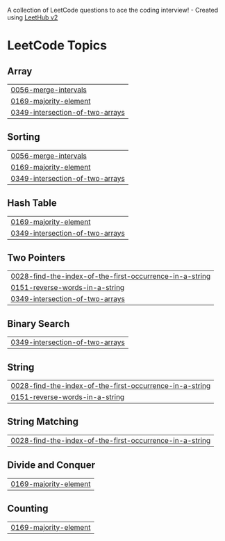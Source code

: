 A collection of LeetCode questions to ace the coding interview! - Created using [LeetHub v2](https://github.com/arunbhardwaj/LeetHub-2.0)
<!---LeetCode Topics Start-->
# LeetCode Topics
## Array
|  |
| ------- |
| [0056-merge-intervals](https://github.com/Abinayashri-Gupta/MyPracticeCodes/tree/master/0056-merge-intervals) |
| [0169-majority-element](https://github.com/Abinayashri-Gupta/MyPracticeCodes/tree/master/0169-majority-element) |
| [0349-intersection-of-two-arrays](https://github.com/Abinayashri-Gupta/MyPracticeCodes/tree/master/0349-intersection-of-two-arrays) |
## Sorting
|  |
| ------- |
| [0056-merge-intervals](https://github.com/Abinayashri-Gupta/MyPracticeCodes/tree/master/0056-merge-intervals) |
| [0169-majority-element](https://github.com/Abinayashri-Gupta/MyPracticeCodes/tree/master/0169-majority-element) |
| [0349-intersection-of-two-arrays](https://github.com/Abinayashri-Gupta/MyPracticeCodes/tree/master/0349-intersection-of-two-arrays) |
## Hash Table
|  |
| ------- |
| [0169-majority-element](https://github.com/Abinayashri-Gupta/MyPracticeCodes/tree/master/0169-majority-element) |
| [0349-intersection-of-two-arrays](https://github.com/Abinayashri-Gupta/MyPracticeCodes/tree/master/0349-intersection-of-two-arrays) |
## Two Pointers
|  |
| ------- |
| [0028-find-the-index-of-the-first-occurrence-in-a-string](https://github.com/Abinayashri-Gupta/MyPracticeCodes/tree/master/0028-find-the-index-of-the-first-occurrence-in-a-string) |
| [0151-reverse-words-in-a-string](https://github.com/Abinayashri-Gupta/MyPracticeCodes/tree/master/0151-reverse-words-in-a-string) |
| [0349-intersection-of-two-arrays](https://github.com/Abinayashri-Gupta/MyPracticeCodes/tree/master/0349-intersection-of-two-arrays) |
## Binary Search
|  |
| ------- |
| [0349-intersection-of-two-arrays](https://github.com/Abinayashri-Gupta/MyPracticeCodes/tree/master/0349-intersection-of-two-arrays) |
## String
|  |
| ------- |
| [0028-find-the-index-of-the-first-occurrence-in-a-string](https://github.com/Abinayashri-Gupta/MyPracticeCodes/tree/master/0028-find-the-index-of-the-first-occurrence-in-a-string) |
| [0151-reverse-words-in-a-string](https://github.com/Abinayashri-Gupta/MyPracticeCodes/tree/master/0151-reverse-words-in-a-string) |
## String Matching
|  |
| ------- |
| [0028-find-the-index-of-the-first-occurrence-in-a-string](https://github.com/Abinayashri-Gupta/MyPracticeCodes/tree/master/0028-find-the-index-of-the-first-occurrence-in-a-string) |
## Divide and Conquer
|  |
| ------- |
| [0169-majority-element](https://github.com/Abinayashri-Gupta/MyPracticeCodes/tree/master/0169-majority-element) |
## Counting
|  |
| ------- |
| [0169-majority-element](https://github.com/Abinayashri-Gupta/MyPracticeCodes/tree/master/0169-majority-element) |
<!---LeetCode Topics End-->